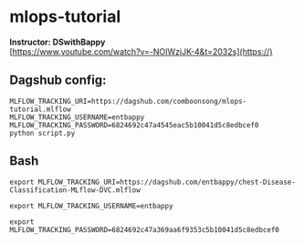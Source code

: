 # mlops-tutorial
**Instructor: DSwithBappy** \
[https://www.youtube.com/watch?v=-NOIWzjJK-4&t=2032s](https://)

## Dagshub config:
```
MLFLOW_TRACKING_URI=https://dagshub.com/comboonsong/mlops-tutorial.mlflow 
MLFLOW_TRACKING_USERNAME=entbappy 
MLFLOW_TRACKING_PASSWORD=6824692c47a4545eac5b10041d5c8edbcef0 
python script.py
```

## Bash
```
export MLFLOW_TRACKING_URI=https://dagshub.com/entbappy/chest-Disease-Classification-MLflow-DVC.mlflow

export MLFLOW_TRACKING_USERNAME=entbappy 

export MLFLOW_TRACKING_PASSWORD=6824692c47a369aa6f9353c5b10041d5c8edbcef0
```